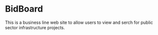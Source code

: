 # BidBoard
This is a business line web site to allow users to view and serch for public sector infrastructure projects. 
